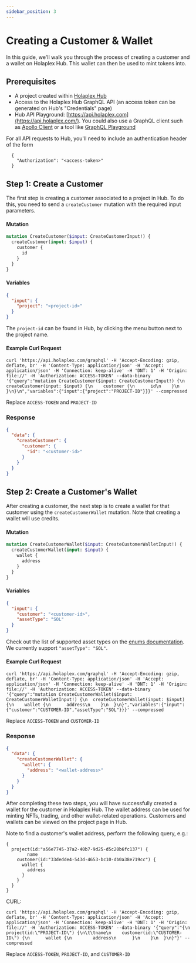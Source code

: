 ```yaml
---
sidebar_position: 3
---
```


# Creating a Customer & Wallet

In this guide, we'll walk you through the process of creating a customer and a wallet on Holaplex Hub. This wallet can then be used to mint tokens into.

## Prerequisites

- A project created within [Holaplex Hub](https://hub.holaplex.com/)
- Access to the Holaplex Hub GraphQL API (an access token can be generated on Hub's "Credentials" page)
- Hub API Playground: [https://api.holaplex.com](https://api.holaplex.com/). You could also use a GraphQL client such as [Apollo Client](https://www.apollographql.com/client/) or a tool like [GraphQL Playground](https://github.com/graphql/graphql-playground)

For all API requests to Hub, you'll need to include an authentication header of the form
```
  {
    "Authorization": "<access-token>"
  }
```

## Step 1: Create a Customer

The first step is creating a customer associated to a project in Hub. To do this, you need to send a `createCustomer` mutation with the required input parameters.

#### Mutation
```graphql
mutation CreateCustomer($input: CreateCustomerInput!) {
  createCustomer(input: $input) {
    customer {
      id
    }
  }
}
```

#### Variables
```json
{
  "input": {
    "project": "<project-id>"
  }
}
```

The `project-id` can be found in Hub, by clicking the menu button next to the project name.

#### Example Curl Request
```
curl 'https://api.holaplex.com/graphql' -H 'Accept-Encoding: gzip, deflate, br' -H 'Content-Type: application/json' -H 'Accept: application/json' -H 'Connection: keep-alive' -H 'DNT: 1' -H 'Origin: file://' -H 'Authorization: ACCESS-TOKEN' --data-binary '{"query":"mutation CreateCustomer($input: CreateCustomerInput!) {\n  createCustomer(input: $input) {\n    customer {\n      id\n    }\n  }\n}\n","variables":{"input":{"project":"PROJECT-ID"}}}' --compressed
```
Replace `ACCESS-TOKEN` and `PROJECT-ID`

### Response

```json
{
  "data": {
    "createCustomer": {
      "customer": {
        "id": "<customer-id>"
      }
    }
  }
}
```

## Step 2: Create a Customer's Wallet

After creating a customer, the next step is to create a wallet for that customer using the `createCustomerWallet` mutation. Note that creating a wallet will use credits.

#### Mutation
```graphql
mutation CreateCustomerWallet($input: CreateCustomerWalletInput!) {
  createCustomerWallet(input: $input) {
    wallet {
      address
    }
  }
}
```

#### Variables
```json
{
  "input": {
    "customer": "<customer-id>",
    "assetType": "SOL"
  }
}
```
Check out the list of supported asset types on the [enums documentation](../../api/enums/asset-type.mdx). We currently support `"assetType": "SOL"`.

#### Example Curl Request
```
curl 'https://api.holaplex.com/graphql' -H 'Accept-Encoding: gzip, deflate, br' -H 'Content-Type: application/json' -H 'Accept: application/json' -H 'Connection: keep-alive' -H 'DNT: 1' -H 'Origin: file://' -H 'Authorization: ACCESS-TOKEN' --data-binary '{"query":"mutation CreateCustomerWallet($input: CreateCustomerWalletInput!) {\n  createCustomerWallet(input: $input) {\n    wallet {\n      address\n    }\n  }\n}","variables":{"input":{"customer":"CUSTOMER-ID","assetType":"SOL"}}}' --compressed
```
Replace `ACCESS-TOKEN` and `CUSTOMER-ID`

### Response

```json
{
  "data": {
    "createCustomerWallet": {
      "wallet": {
        "address": "<wallet-address>"
      }
    }
  }
}
```

After completing these two steps, you will have successfully created a wallet for the customer in Holaplex Hub.
The wallet address can be used for minting NFTs, trading, and other wallet-related operations. 
Customers and wallets can be viewed on the project page in Hub.

Note to find a customer's wallet address, perform the following query, e.g.:
```
{
  project(id:"a56e7745-37a2-40b7-9d25-d5c20b6fc137") {
		name
    customer(id:"33dedde4-543d-4653-bc10-db0a38e719cc") {
      wallet {
        address
      }
    }
  }
}
```
CURL:
```
curl 'https://api.holaplex.com/graphql' -H 'Accept-Encoding: gzip, deflate, br' -H 'Content-Type: application/json' -H 'Accept: application/json' -H 'Connection: keep-alive' -H 'DNT: 1' -H 'Origin: file://' -H 'Authorization: ACCESS-TOKEN' --data-binary '{"query":"{\n  project(id:\"PROJECT-ID\") {\n\t\tname\n    customer(id:\"CUSTOMER-ID\") {\n      wallet {\n        address\n      }\n    }\n  }\n}"}' --compressed
```
Replace `ACCESS-TOKEN`, `PROJECT-ID`, and `CUSTOMER-ID`